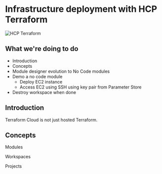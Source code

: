 # Infrastructure deployment with HCP Terraform

![HCP Terraform](https://www.terraform.io/_next/image?url=https%3A%2F%2Fwww.datocms-assets.com%2F58478%2F1650551824-block-3.png&w=3840&q=75)

## What we're doing to do

- Introduction
- Concepts
- Module designer evolution to No Code modules
- Demo a no code module
  - Deploy EC2 instance
  - Access EC2 using SSH using key pair from Parameter Store
- Destroy workspace when done

## Introduction

Terraform Cloud is not just hosted Terraform.

## Concepts

Modules

Workspaces

Projects
